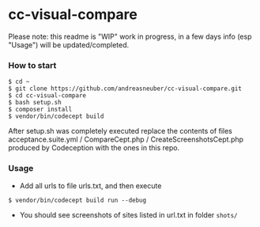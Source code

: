 # cc-visual-compare

Please note: this readme is "WIP" work in progress, in a few days info (esp "Usage") will be updated/completed.

### How to start
```
$ cd ~
$ git clone https://github.com/andreasneuber/cc-visual-compare.git
$ cd cc-visual-compare
$ bash setup.sh
$ composer install
$ vendor/bin/codecept build
```

After setup.sh was completely executed replace the contents of files acceptance.suite.yml / CompareCept.php / CreateScreenshotsCept.php produced by Codeception with the ones in this repo.

### Usage
- Add all urls to file urls.txt, and then execute
```
$ vendor/bin/codecept build run --debug
```
- You should see screenshots of sites listed in url.txt in folder `shots/`